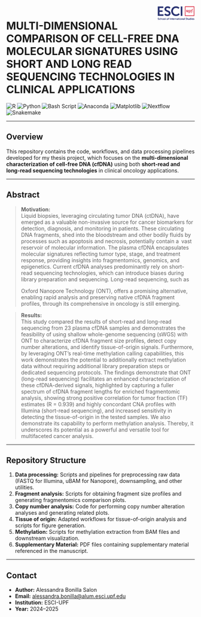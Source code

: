 <img align="right" width="100" src="img/esci-logo.png" />

# MULTI-DIMENSIONAL COMPARISON OF CELL-FREE DNA MOLECULAR SIGNATURES USING SHORT AND LONG READ SEQUENCING TECHNOLOGIES IN CLINICAL APPLICATIONS

![R](https://img.shields.io/badge/r-%23276DC3.svg?style=for-the-badge&logo=r&logoColor=white) 
![Python](https://img.shields.io/badge/python-3670A0?style=for-the-badge&logo=python&logoColor=ffdd54) 
![Bash Script](https://img.shields.io/badge/bash_script-%23121011.svg?style=for-the-badge&logo=gnu-bash&logoColor=white) 
![Anaconda](https://img.shields.io/badge/Anaconda-%2344A833.svg?style=for-the-badge&logo=anaconda&logoColor=white) 
![Matplotlib](https://img.shields.io/badge/Matplotlib-%23ffffff.svg?style=for-the-badge&logo=Matplotlib&logoColor=black) 
![Nextflow](https://img.shields.io/badge/Nextflow-%23007ACC.svg?style=for-the-badge&logo=nextflow&logoColor=white) 
![Snakemake](https://img.shields.io/badge/Snakemake-%23E6943B.svg?style=for-the-badge&logo=snakemake&logoColor=white)

---

## Overview

This repository contains the code, workflows, and data processing pipelines developed for my thesis project, which focuses on the **multi-dimensional characterization of cell-free DNA (cfDNA)** using both **short-read and long-read sequencing technologies** in clinical oncology applications.

---

## Abstract

> **Motivation:**  
> Liquid biopsies, leveraging circulating tumor DNA (ctDNA), have emerged as a valuable non-invasive source for cancer biomarkers for detection, diagnosis, and monitoring in patients. These circulating DNA fragments, shed into the bloodstream and other bodily fluids by processes such as apoptosis and necrosis, potentially contain a vast reservoir of molecular information. The plasma cfDNA encapsulates molecular signatures reflecting tumor type, stage, and treatment response, providing insights into fragmentomics, genomics, and epigenetics. Current cfDNA analyses predominantly rely on short-read sequencing technologies, which can introduce biases during library preparation and sequencing. Long-read sequencing, such as
>
> Oxford Nanopore Technology (ONT), offers a promising alternative, enabling rapid analysis and preserving native cfDNA fragment profiles, through its comprehensive in oncology is still emerging.  

> **Results:**  
> This study compared the results of short-read and long-read sequencing from 23 plasma cfDNA samples and demonstrates the feasibility of using shallow whole-genome sequencing (sWGS) with ONT to characterize cfDNA fragment size profiles, detect copy number alterations, and identify tissue-of-origin signals. Furthermore, by leveraging ONT’s real-time methylation calling capabilities, this work demonstrates the potential to additionally extract methylation data without requiring additional library preparation steps or dedicated sequencing protocols. The findings demonstrate that ONT (long-read sequencing) facilitates an enhanced characterization of these cfDNA-derived signals, highlighted by capturing a fuller spectrum of cfDNA fragment lengths for enriched fragmentomic analysis, showing strong positive correlation for tumor fraction (TF) estimates (R = 0.939) and highly concordant CNA profiles with Illumina (short-read sequencing), and increased sensitivity in detecting the tissue-of-origin in the tested samples. We also demonstrate its capability to perform methylation analysis. Thereby, it underscores its potential as a powerful and versatile tool for multifaceted cancer analysis.

---

## Repository Structure

1. **Data processing:** Scripts and pipelines for preprocessing raw data (FASTQ for Illumina, uBAM for Nanopore), downsampling, and other utilities.
3. **Fragment analysis:** Scripts for obtaining fragment size profiles and generating fragmentomics comparison plots.
4. **Copy number analysis:** Code for performing copy number alteration analyses and generating related plots.
5. **Tissue of origin:** Adapted workflows for tissue-of-origin analysis and scripts for figure generation.
6. **Methylation:** Scripts for methylation extraction from BAM files and downstream visualization.
7. **Supplementary Material:** PDF files containing supplementary material referenced in the manuscript.

---

## Contact

- **Author:** Alessandra Bonilla Salon  
- **Email:** [alessandra.bonilla@alum.esci.upf.edu](mailto:alessandra.bonilla@alum.esci.upf.edu)  
- **Institution:** ESCI-UPF  
- **Year:** 2024–2025  




